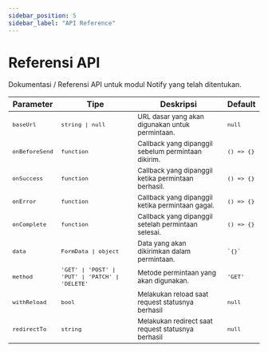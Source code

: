 ```yaml
---
sidebar_position: 5
sidebar_label: "API Reference"
---
```


# Referensi API

Dokumentasi / Referensi API untuk modul Notify yang telah ditentukan.

<table>
  <thead>
    <tr>
      <th>Parameter</th>
      <th>Tipe</th>
      <th>Deskripsi</th>
      <th>Default</th>
    </tr>
  </thead>
  <tbody>
    <tr>
      <td><small><code>baseUrl</code></small></td>
      <td><small><code>string | null</code></small></td>
      <td><small>URL dasar yang akan digunakan untuk permintaan.</small></td>
      <td><small><code>null</code></small></td>
    </tr>
    <tr>
      <td><small><code>onBeforeSend</code></small></td>
      <td><small><code>function</code></small></td>
      <td><small>Callback yang dipanggil sebelum permintaan dikirim.</small></td>
      <td><small><code>() => {}</code></small></td>
    </tr>
    <tr>
      <td><small><code>onSuccess</code></small></td>
      <td><small><code>function</code></small></td>
      <td><small>Callback yang dipanggil ketika permintaan berhasil.</small></td>
      <td><small><code>() => {}</code></small></td>
    </tr>
    <tr>
      <td><small><code>onError</code></small></td>
      <td><small><code>function</code></small></td>
      <td><small>Callback yang dipanggil ketika permintaan gagal.</small></td>
      <td><small><code>() => {}</code></small></td>
    </tr>
    <tr>
      <td><small><code>onComplete</code></small></td>
      <td><small><code>function</code></small></td>
      <td><small>Callback yang dipanggil setelah permintaan selesai.</small></td>
      <td><small><code>() => {}</code></small></td>
    </tr>
    <tr>
      <td><small><code>data</code></small></td>
      <td><small><code>FormData | object</code></small></td>
      <td><small>Data yang akan dikirimkan dalam permintaan.</small></td>
      <td><small><code>`{}`</code></small></td>
    </tr>
    <tr>
      <td><small><code>method</code></small></td>
      <td><small><code>'GET' | 'POST' | 'PUT' | 'PATCH' | 'DELETE'</code></small></td>
      <td><small>Metode permintaan yang akan digunakan.</small></td>
      <td><small><code>'GET'</code></small></td>
    </tr>
    <tr>
     <td><small><code>withReload</code></small></td>
      <td><small><code>bool</code></small></td>
      <td><small>Melakukan reload saat request statusnya berhasil</small></td>
      <td><small><code>null</code></small></td>
    </tr>
     <tr>
     <td><small><code>redirectTo</code></small></td>
      <td><small><code>string</code></small></td>
      <td><small>Melakukan redirect saat request statusnya berhasil</small></td>
      <td><small><code>null</code></small></td>
    </tr>
  </tbody>
</table>
